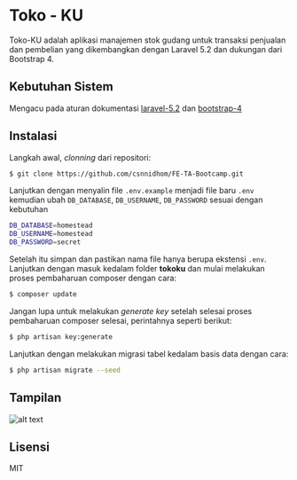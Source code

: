 # Toko - KU
Toko-KU adalah aplikasi manajemen stok gudang untuk transaksi penjualan dan pembelian yang dikembangkan dengan Laravel 5.2 dan dukungan dari Bootstrap 4.
## Kebutuhan Sistem
Mengacu pada aturan dokumentasi [laravel-5.2] dan [bootstrap-4]
## Instalasi
Langkah awal, _clonning_ dari repositori:
```sh
$ git clone https://github.com/csnnidhom/FE-TA-Bootcamp.git
```
Lanjutkan dengan menyalin file ```.env.example``` menjadi file baru ```.env``` kemudian ubah ```DB_DATABASE```, ```DB_USERNAME```, ```DB_PASSWORD``` sesuai dengan kebutuhan
```sh
DB_DATABASE=homestead
DB_USERNAME=homestead
DB_PASSWORD=secret
```
Setelah itu simpan dan pastikan nama file hanya berupa ekstensi ```.env```. Lanjutkan dengan masuk kedalam folder **tokoku** dan mulai melakukan proses pembaharuan composer dengan cara:
```sh
$ composer update
```
Jangan lupa untuk melakukan _generate key_ setelah selesai proses pembaharuan composer selesai, perintahnya seperti berikut:
```sh
$ php artisan key:generate
```
Lanjutkan dengan melakukan migrasi tabel kedalam basis data dengan cara:
```sh
$ php artisan migrate --seed
```
## Tampilan
![alt text](https://github.com/dikiwidia/tokoku/blob/dev/screenshot.png)

## Lisensi
MIT

[laravel-5.2]: <https://laravel.com/docs/5.2/#server-requirements>
[bootstrap-4]: <https://getbootstrap.com/docs/4.1/getting-started/introduction/>
